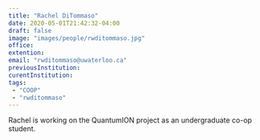 ```yaml
---
title: "Rachel DiTommaso"
date: 2020-05-01T21:42:32-04:00
draft: false
image: "images/people/rwditommaso.jpg"
office:
extention:
email: "rwditommaso@uwaterloo.ca"
previousInstitution: 
curentInstitution: 
tags:
 - "COOP"
 - "rwditommaso"
---
```


Rachel is working on the QuantumION project as an undergraduate co-op student.